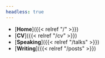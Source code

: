 ```yaml
---
headless: true
---
```


- [**Home**]({{< relref "/" >}})
- [**CV**]({{< relref "/cv" >}})
- [**Speaking**]({{< relref "/talks" >}})
- [**Writing**]({{< relref "/posts" >}})
